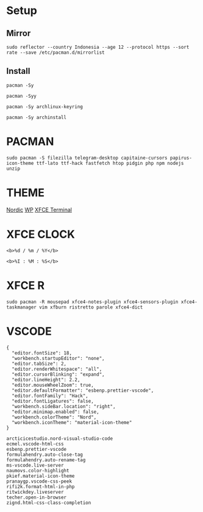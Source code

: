 # Setup
## Mirror
```
sudo reflector --country Indonesia --age 12 --protocol https --sort rate --save /etc/pacman.d/mirrorlist
```
## Install
```
pacman -Sy
```
```
pacman -Syy
```
```
pacman -Sy archlinux-keyring
```
```
pacman -Sy archinstall
```
# PACMAN
```
sudo pacman -S filezilla telegram-desktop capitaine-cursors papirus-icon-theme ttf-lato ttf-hack fastfetch htop pidgin php npm nodejs unzip
```
# THEME 
[Nordic](https://www.pling.com/s/XFCE/p/1267246)
[WP](https://unsplash.com/photos/silhouette-of-trees-covered-by-fog-KT3WlrL_bsg)
[XFCE Terminal](https://github.com/nordtheme/xfce-terminal/blob/develop/src/nord.theme)
# XFCE CLOCK
```
<b>%d / %m / %Y</b>
```
```
<b>%I : %M : %S</b>
```
# XFCE R
```
sudo pacman -R mousepad xfce4-notes-plugin xfce4-sensors-plugin xfce4-taskmanager vim xfburn ristretto parole xfce4-dict
```
# VSCODE
```
{
  "editor.fontSize": 18,
  "workbench.startupEditor": "none",
  "editor.tabSize": 2,
  "editor.renderWhitespace": "all",
  "editor.cursorBlinking": "expand",
  "editor.lineHeight": 2.2,
  "editor.mouseWheelZoom": true,
  "editor.defaultFormatter": "esbenp.prettier-vscode",
  "editor.fontFamily": "Hack",
  "editor.fontLigatures": false,
  "workbench.sideBar.location": "right",
  "editor.minimap.enabled": false,
  "workbench.colorTheme": "Nord",
  "workbench.iconTheme": "material-icon-theme"
}
```
```
arcticicestudio.nord-visual-studio-code
ecmel.vscode-html-css
esbenp.prettier-vscode
formulahendry.auto-close-tag
formulahendry.auto-rename-tag
ms-vscode.live-server
naumovs.color-highlight
pkief.material-icon-theme
pranaygp.vscode-css-peek
rifi2k.format-html-in-php
ritwickdey.liveserver
techer.open-in-browser
zignd.html-css-class-completion
```



